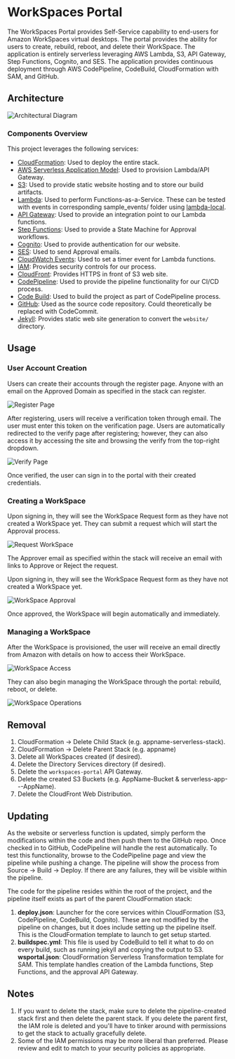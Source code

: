 # WorkSpaces Portal

The WorkSpaces Portal provides Self-Service capability to end-users for Amazon WorkSpaces virtual desktops. The portal provides the ability for users to create, rebuild, reboot, and delete their WorkSpace. The application is entirely serverless leveraging AWS Lambda, S3, API Gateway, Step Functions, Cognito, and SES. The application provides continuous deployment through AWS CodePipeline, CodeBuild, CloudFormation with SAM, and GitHub.

## Architecture

![Architectural Diagram](docs/Portal_Architecture_Diagram.png)

### Components Overview

This project leverages the following services:

* [CloudFormation](https://aws.amazon.com/cloudformation/): Used to deploy the entire stack.
* [AWS Serverless Application Model](https://aws.amazon.com/about-aws/whats-new/2016/11/introducing-the-aws-serverless-application-model/): Used to provision Lambda/API Gateway.
* [S3](https://aws.amazon.com/s3/): Used to provide static website hosting and to store our build artifacts.
* [Lambda](https://aws.amazon.com/lambda/): Used to perform Functions-as-a-Service. These can be tested with events in corresponding sample_events/ folder using [lambda-local](https://www.npmjs.com/package/lambda-local).
* [API Gateway](https://aws.amazon.com/api-gateway/): Used to provide an integration point to our Lambda functions.
* [Step Functions](https://aws.amazon.com/step-functions/): Used to provide a State Machine for Approval workflows.
* [Cognito](https://aws.amazon.com/cognito/): Used to provide authentication for our website.
* [SES](https://aws.amazon.com/ses/): Used to send Approval emails.
* [CloudWatch Events](https://docs.aws.amazon.com/AmazonCloudWatch/latest/events/WhatIsCloudWatchEvents.html): Used to set a timer event for Lambda functions.
* [IAM](https://aws.amazon.com/iam/): Provides security controls for our process.
* [CloudFront](https://aws.amazon.com/cloudfront/): Provides HTTPS in front of S3 web site.
* [CodePipeline](https://aws.amazon.com/codepipeline/): Used to provide the pipeline functionality for our CI/CD process.
* [Code Build](https://aws.amazon.com/codebuild/): Used to build the project as part of CodePipeline process. 
* [GitHub](http://www.github.com): Used as the source code repository. Could theoretically be replaced with CodeCommit.
* [Jekyll](http://www.jekyllrb.com): Provides static web site generation to convert the `website/` directory.

## Usage

### User Account Creation

Users can create their accounts through the register page. Anyone with an email on the Approved Domain as specified in the stack can register. 

![Register Page](docs/screenshots/registeration.png)

After registering, users will receive a verification token through email. The user must enter this token on the verification page. Users are automatically redirected to the verify page after registering; however, they can also access it by accessing the site and browsing the verify from the top-right dropdown.

![Verify Page](docs/screenshots/verify.png)

Once verified, the user can sign in to the portal with their created credentials. 

### Creating a WorkSpace

Upon signing in, they will see the WorkSpace Request form as they have not created a WorkSpace yet. They can submit a request which will start the Approval process.

![Request WorkSpace](docs/screenshots/requesting_a_wspace.png)

The Approver email as specified within the stack will receive an email with links to Approve or Reject the request.

Upon signing in, they will see the WorkSpace Request form as they have not created a WorkSpace yet.

![WorkSpace Approval](docs/screenshots/mail_to_admin_for_approval.png)

Once approved, the WorkSpace will begin automatically and immediately.

### Managing a WorkSpace

After the WorkSpace is provisioned, the user will receive an email directly from Amazon with details on how to access their WorkSpace.

![WorkSpace Access](docs/screenshots/mail_from_aws_workspaces.png)

They can also begin managing the WorkSpace through the portal: rebuild, reboot, or delete.

![WorkSpace Operations](docs/screenshots/workplaces_details.png)


## Removal

1. CloudFormation -> Delete Child Stack (e.g. appname-serverless-stack).
2. CloudFormation -> Delete Parent Stack (e.g. appname)
3. Delete all WorkSpaces created (if desired).
4. Delete the Directory Services directory (if desired).
5. Delete the `workspaces-portal` API Gateway.
6. Delete the created S3 Buckets (e.g. AppName-Bucket & serverless-app-<ACCOUNTID>-<REGION>-AppName).
7. Delete the CloudFront Web Distribution.

## Updating

As the website or serverless function is updated, simply perform the modifications within the code and then push them to the GitHub repo. Once checked in to GitHub, CodePipeline will handle the rest automatically. To test this functionality, browse to the CodePipeline page and view the pipeline while pushing a change. The pipeline will show the process from Source -> Build -> Deploy. If there are any failures, they will be visible within the pipeline.

The code for the pipeline resides within the root of the project, and the pipeline itself exists as part of the parent CloudFormation stack:

1. **deploy.json**: Launcher for the core services within CloudFormation (S3, CodePipeline, CodeBuild, Cognito). These are not modified by the pipeline on changes, but it does include setting up the pipeline itself. This is the CloudFormation template to launch to get setup started.
2. **buildspec.yml**: This file is used by CodeBuild to tell it what to do on every build, such as running jekyll and copying the output to S3.
**wsportal.json**: CloudFormation Serverless Transformation template for SAM. This template handles creation of the Lambda functions, Step Functions, and the approval API Gateway.

## Notes

1. If you want to delete the stack, make sure to delete the pipeline-created stack first and then delete the parent stack. If you delete the parent first, the IAM role is deleted and you'll have to tinker around with permissions to get the stack to actually gracefully delete.
2. Some of the IAM permissions may be more liberal than preferred. Please review and edit to match to your security policies as appropriate.

